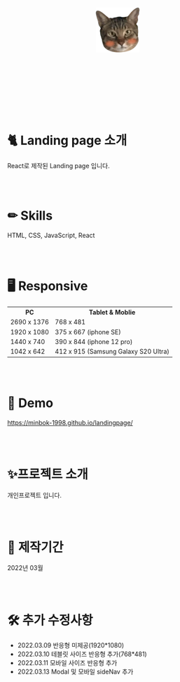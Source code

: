 <br>
<br>
<br>
<br>
<div align="center">
  <img src="./src/img/cat-subscribe.png" width="100px">
</div>
<br>
<br>
<br>
<br>
<br>
<br>
<br>
<br>
  
# 🐈 Landing page 소개
React로 제작된 Landing page 입니다.<br>

<br>
<br>

# ✏ Skills
HTML, CSS, JavaScript, React

<br>
<br>

# 🖥 Responsive
<table>
  <tr>
    <th>PC</th>
    <th>Tablet & Moblie</th>
  </tr>
  <tr>
    <td>2690 x 1376</td>
    <td>768 x 481</td>
  </tr>
  <tr>
    <td>1920 x 1080</td>
    <td>375 x 667 (iphone SE)</td>
  </tr>
  <tr>
    <td>1440 x 740</td>
    <td>390 x 844 (iphone 12 pro)</td>
  </tr>
    <tr>
    <td>1042 x 642</td>
    <td>412 x 915 (Samsung Galaxy S20 Ultra)</td>
  </tr>
</table>

<br>
<br>

# 👀 Demo
https://minbok-1998.github.io/landingpage/

<br>
<br>
 
# ✨프로젝트 소개
개인프로젝트 입니다.<br>

<br>
<br>

# 📆 제작기간
2022년 03월

<br>
<br>

# 🛠 추가 수정사항
- 2022.03.09 반응형 미제공(1920*1080)
- 2022.03.10 테블릿 사이즈 반응형 추가(768*481)
- 2022.03.11 모바일 사이즈 반응형 추가
- 2022.03.13 Modal 및 모바일 sideNav 추가